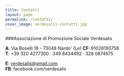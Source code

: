 ```yaml
---
title: Contatti
layout: page
permalink: /contatti/
cover_image: verdesalis-contatti.jpg
---
```


###Associazione di Promozione Sociale Verdesalis

**A**: Via Boselli 18 - 73048 Nardo' (Le)
**CF**: 91028190758<br />
**T**: +39 320 4277300 &middot; 349 8434492 &middot; 328 0874675

**E**: verdesalis@gmail.com<br/>
**FB**: facebook.com/verdesalis
